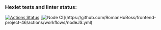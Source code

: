 ### Hexlet tests and linter status:
[![Actions Status](https://github.com/RomanHuBoss/frontend-project-46/workflows/hexlet-check/badge.svg)](https://github.com/RomanHuBoss/frontend-project-46/actions)
[![Node CI]([https://github.com/RomanHuBoss/frontend-project-46/workflows/nodeJS.yml/badge.svg](https://github.com/RomanHuBoss/frontend-project-46/actions/workflows/nodeJS.yml/badge.svg))](https://github.com/RomanHuBoss/frontend-project-46/actions/workflows/nodeJS.yml)
